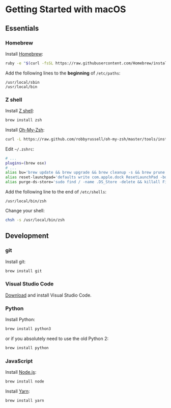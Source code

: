 # Getting Started with macOS

## Essentials

### Homebrew

Install [Homebrew](http://brew.sh/):

```bash
ruby -e "$(curl -fsSL https://raw.githubusercontent.com/Homebrew/install/master/install)"
```

Add the following lines to the **beginning** of `/etc/paths`:

    /usr/local/sbin
    /usr/local/bin

### Z shell

Install [Z shell](http://www.zsh.org/):

```bash
brew install zsh
```

Install [Oh-My-Zsh](http://ohmyz.sh/):

```bash
curl -L https://raw.github.com/robbyrussell/oh-my-zsh/master/tools/install.sh | sh
```

Edit `~/.zshrc`:

```bash
# ...
plugins=(brew osx)
# ...
alias bu='brew update && brew upgrade && brew cleanup -s && brew prune'
alias reset-launchpad='defaults write com.apple.dock ResetLaunchPad -bool true && killall Dock'
alias purge-ds-store='sudo find / -name .DS_Store -delete && killall Finder'
```

Add the following line to the end of `/etc/shells`:

    /usr/local/bin/zsh

Change your shell:

```bash
chsh -s /usr/local/bin/zsh
```

## Development

### git

Install git:

```bash
brew install git
```

### Visual Studio Code

[Download](https://code.visualstudio.com/Download) and install Visual Studio Code.

### Python

Install Python:

```bash
brew install python3
```

or if you absolutely need to use the old Python 2:

```bash
brew install python
```

### JavaScript

Install [Node.js](https://nodejs.org/):

```bash
brew install node
```

Install [Yarn](https://yarnpkg.com/):

```bash
brew install yarn
```
